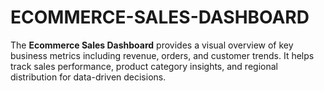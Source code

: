 # ECOMMERCE-SALES-DASHBOARD
The **Ecommerce Sales Dashboard** provides a visual overview of key business metrics including revenue, orders, and customer trends. It helps track sales performance, product category insights, and regional distribution for data-driven decisions.
